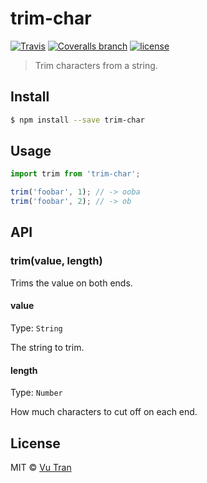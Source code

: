 # trim-char

[![Travis](https://img.shields.io/travis/vutran/trim-char/develop.svg?maxAge=2592000&style=flat-square)](https://travis-ci.org/vutran/trim-char) [![Coveralls branch](https://img.shields.io/coveralls/vutran/trim-char/develop.svg?maxAge=2592000&style=flat-square)](https://coveralls.io/github/vutran/trim-char) [![license](https://img.shields.io/github/license/vutran/trim-char.svg?maxAge=2592000&style=flat-square)](LICENSE)

> Trim characters from a string.

## Install

```bash
$ npm install --save trim-char
```

## Usage

```js
import trim from 'trim-char';

trim('foobar', 1); // -> ooba
trim('foobar', 2); // -> ob

```

## API

### trim(value, length)

Trims the value on both ends.

#### value

Type: `String`

The string to trim.

#### length

Type: `Number`

How much characters to cut off on each end.

## License

MIT © [Vu Tran](https://github.com/vutran/)
